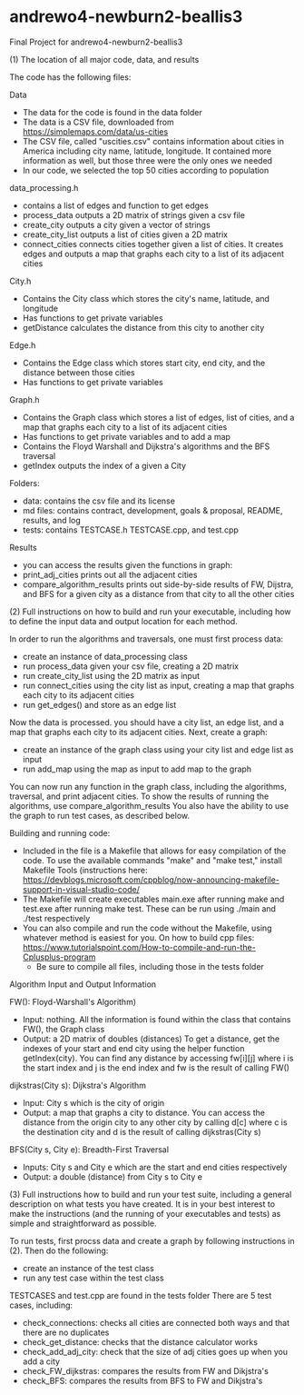 # andrewo4-newburn2-beallis3
Final Project for andrewo4-newburn2-beallis3

 (1) The location of all major code, data, and results
 
The code has the following files:

Data

- The data for the code is found in the data folder
- The data is a CSV file, downloaded from
  https://simplemaps.com/data/us-cities
- The CSV file, called "uscities.csv" contains
  information about cities in America including city name,
  latitude, longitude. It contained more information as well,
  but those three were the only ones we needed
- In our code, we selected the top 50 cities according
  to population

data_processing.h

- contains a list of edges and function to get edges
- process_data outputs a 2D matrix of strings given a 
  csv file
- create_city outputs a city given a vector of strings
- create_city_list outputs a list of cities given a
  2D matrix
- connect_cities connects cities together given a list
  of cities. It creates edges and outputs a map that 
  graphs each city to a list of its adjacent cities


City.h

 - Contains the City class which stores the city's name, 
   latitude, and longitude
 - Has functions to get private variables
 - getDistance calculates the distance from this 
   city to another city
   
   
Edge.h

- Contains the Edge class which stores start city, end
  city, and the distance between those cities
- Has functions to get private variables


Graph.h

- Contains the Graph class which stores a list of edges,
  list of cities, and a map that graphs each city to a
  list of its adjacent cities
- Has functions to get private variables and to add a map
- Contains the Floyd Warshall and Dijkstra's algorithms
  and the BFS traversal
- getIndex outputs the index of a given a City

Folders:

- data: contains the csv file and its license
- md files: contains contract, development, goals & proposal,
  README, results, and log
- tests: contains TESTCASE.h TESTCASE.cpp, and test.cpp

Results

- you can access the results given the functions in graph:
- print_adj_cities prints out all the adjacent cities
- compare_algorithm_results prints out side-by-side 
  results of FW, Dijstra, and BFS for a given city as a
  distance from that city to all the other cities

 
 
 (2) Full instructions on how to build and run your executable, 
 including how to define the input data and output location for
 each method. 
 
 In order to run the algorithms and traversals, one must first
 process data:
 
 - create an instance of data_processing class
 - run process_data given your csv file, creating a 2D matrix
 - run create_city_list using the 2D matrix as input
 - run connect_cities using the city list as input, creating a
   map that graphs each city to its adjacent cities
 - run get_edges() and store as an edge list
 
 
 Now the data is processed. you should have a city list, an
 edge list, and a map that graphs each city to its adjacent 
 cities. Next, create a graph:
 
 - create an instance of the graph class using your city list
   and edge list as input
 - run add_map using the map as input to add map to the graph


You can now run any function in the graph class, including the
algorithms, traversal, and print adjacent cities. To show the
results of running the algorithms, use compare_algorithm_results
You also have the ability to use the graph to run test cases, 
as described below.


Building and running code:

- Included in the file is a Makefile that allows for easy
  compilation of the code. To use the available commands
  "make" and "make test," install Makefile Tools (instructions 
  here: 
  https://devblogs.microsoft.com/cppblog/now-announcing-makefile-support-in-visual-studio-code/
- The Makefile will create executables main.exe after running
  make and test.exe after running make test. These can be run
  using ./main and ./test respectively
- You can also compile and run the code without the Makefile,
  using whatever method is easiest for you. On how to build cpp 
  files:
  https://www.tutorialspoint.com/How-to-compile-and-run-the-Cplusplus-program
  * Be sure to compile all files, including those in the tests 
  folder
 
 Algorithm Input and Output Information
 
 FW(): Floyd-Warshall's Algorithm)
 
 - Input: nothing. All the information is found within the class
   that contains FW(), the Graph class 
 - Output: a 2D matrix of doubles (distances) To get a distance,
   get the indexes of your start and end city using the helper
   function getIndex(city). You can find any distance by accessing
   fw[i]\[j] where i is the start index and j is the end index and
   fw is the result of calling FW()
 
 dijkstras(City s): Dijkstra's Algorithm
 
 - Input: City s which is the city of origin
 - Output: a map that graphs a city to distance. You can access
   the distance from the origin city to any other city by
   calling d[c] where c is the destination city and d is the
   result of calling dijkstras(City s)
   
 BFS(City s, City e): Breadth-First Traversal
 
 - Inputs: City s and City e which are the start and end cities
   respectively
 - Output: a double (distance) from City s to City e


 
 (3) Full instructions how to build and run your test suite, 
 including a general description on what tests you have created.
 It is in your best interest to make the instructions (and the
 running of your executables and tests) as simple and straightforward 
 as possible.
 
 
 To run tests, first procss data and create a graph by following
 instructions in (2). Then do the following:
 
 - create an instance of the test class
 - run any test case within the test class


TESTCASES and test.cpp are found in the tests folder There are 
5 test cases, including:

 - check_connections: checks all cities are connected both ways 
   and that there are no duplicates
 - check_get_distance: checks that the distance calculator works
 - check_add_adj_city: check that the size of adj cities goes 
   up when you add a city
 - check_FW_dijkstras: compares the results from FW and Dikjstra's
 - check_BFS: compares the results from BFS to FW and Dikjstra's
